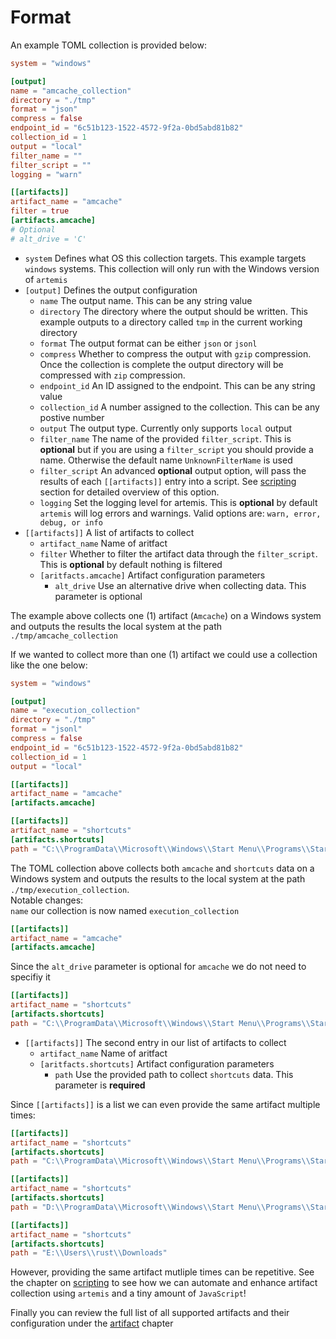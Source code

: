 # Format

An example TOML collection is provided below:

```toml
system = "windows"

[output]
name = "amcache_collection"
directory = "./tmp"
format = "json"
compress = false
endpoint_id = "6c51b123-1522-4572-9f2a-0bd5abd81b82"
collection_id = 1
output = "local"
filter_name = ""
filter_script = ""
logging = "warn"

[[artifacts]]
artifact_name = "amcache"
filter = true
[artifacts.amcache]
# Optional
# alt_drive = 'C'
```

- `system` Defines what OS this collection targets. This example targets
  `windows` systems. This collection will only run with the Windows version of
  `artemis`
- `[output]` Defines the output configuration
  - `name` The output name. This can be any string value
  - `directory` The directory where the output should be written. This example
    outputs to a directory called `tmp` in the current working directory
  - `format` The output format can be either `json` or `jsonl`
  - `compress` Whether to compress the output with `gzip` compression. Once the
    collection is complete the output directory will be compressed with `zip`
    compression.
  - `endpoint_id` An ID assigned to the endpoint. This can be any string value
  - `collection_id` A number assigned to the collection. This can be any postive
    number
  - `output` The output type. Currently only supports `local` output
  - `filter_name` The name of the provided `filter_script`. This is **optional**
    but if you are using a `filter_script` you should provide a name. Otherwise
    the default name `UnknownFilterName` is used
  - `filter_script` An advanced **optional** output option, will pass the
    results of each `[[artifacts]]` entry into a script. See
    [scripting](../scripting/deno.md) section for detailed overview of this
    option.
  - `logging` Set the logging level for artemis. This is **optional** by default
    `artemis` will log errors and warnings. Valid options are:
    `warn, error, debug, or info`
- `[[artifacts]]` A list of artifacts to collect
  - `artifact_name` Name of aritfact
  - `filter` Whether to filter the artifact data through the `filter_script`.
    This is **optional** by default nothing is filtered
  - `[aritfacts.amcache]` Artifact configuration parameters
    - `alt_drive` Use an alternative drive when collecting data. This parameter
      is optional

The example above collects one (1) artifact (`Amcache`) on a Windows system and
outputs the results the local system at the path `./tmp/amcache_collection`

If we wanted to collect more than one (1) artifact we could use a collection
like the one below:

```toml
system = "windows"

[output]
name = "execution_collection"
directory = "./tmp"
format = "jsonl"
compress = false
endpoint_id = "6c51b123-1522-4572-9f2a-0bd5abd81b82"
collection_id = 1
output = "local"

[[artifacts]]
artifact_name = "amcache"
[artifacts.amcache]

[[artifacts]]
artifact_name = "shortcuts"
[artifacts.shortcuts]
path = "C:\\ProgramData\\Microsoft\\Windows\\Start Menu\\Programs\\Startup"
```

The TOML collection above collects both `amcache` and `shortcuts` data on a
Windows system and outputs the results to the local system at the path
`./tmp/execution_collection`.\
Notable changes:\
`name` our collection is now named `execution_collection`

```toml
[[artifacts]]
artifact_name = "amcache"
[artifacts.amcache]
```

Since the `alt_drive` parameter is optional for `amcache` we do not need to
specifiy it

```toml
[[artifacts]]
artifact_name = "shortcuts"
[artifacts.shortcuts]
path = "C:\\ProgramData\\Microsoft\\Windows\\Start Menu\\Programs\\Startup"
```

- `[[artifacts]]` The second entry in our list of artifacts to collect
  - `artifact_name` Name of aritfact
  - `[aritfacts.shortcuts]` Artifact configuration parameters
    - `path` Use the provided path to collect `shortcuts` data. This parameter
      is **required**

Since `[[artifacts]]` is a list we can even provide the same artifact multiple
times:

```toml
[[artifacts]]
artifact_name = "shortcuts"
[artifacts.shortcuts]
path = "C:\\ProgramData\\Microsoft\\Windows\\Start Menu\\Programs\\Startup"

[[artifacts]]
artifact_name = "shortcuts"
[artifacts.shortcuts]
path = "D:\\ProgramData\\Microsoft\\Windows\\Start Menu\\Programs\\Startup"

[[artifacts]]
artifact_name = "shortcuts"
[artifacts.shortcuts]
path = "E:\\Users\\rust\\Downloads"
```

However, providing the same artifact mutliple times can be repetitive. See the
chapter on [scripting](../scripting/deno.md) to see how we can automate and
enhance artifact collection using `artemis` and a tiny amount of `JavaScript`!

Finally you can review the full list of all supported artifacts and their
configuration under the [artifact](../artifacts/overview.md) chapter
